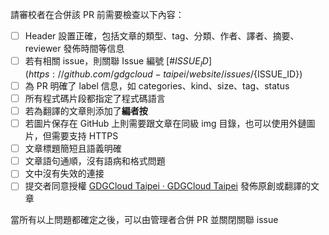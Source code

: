 請審校者在合併該 PR 前需要檢查以下內容：

- [ ] Header 設置正確，包括文章的類型、tag、分類、作者、譯者、摘要、reviewer 發佈時間等信息
- [ ] 若有相關 issue，則關聯 Issue 編號 [#${ISSUE_ID}](https://github.com/gdgcloud-taipei/website/issues/${ISSUE_ID})
- [ ] 為 PR 明確了 label 信息，如 categories、kind、size、tag、status
- [ ] 所有程式碼片段都指定了程式碼語言
- [ ] 若為翻譯的文章則添加了**編者按**
- [ ] 若圖片保存在 GitHub 上則需要跟文章在同級 img 目錄，也可以使用外鏈圖片，但需要支持 HTTPS
- [ ] 文章標題簡短且語義明確
- [ ] 文章語句通順，沒有語病和格式問題
- [ ] 文中沒有失效的連接
- [ ] 提交者同意授權 [GDGCloud Taipei · GDGCloud Taipei](https://taipei.gdgcloud.tw/) 發佈原創或翻譯的文章

當所有以上問題都確定之後，可以由管理者合併 PR 並關閉關聯 issue